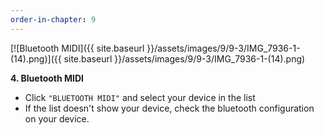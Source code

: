 ```yaml
---
order-in-chapter: 9
---
```


[![Bluetooth MIDI]({{ site.baseurl }}/assets/images/9/9-3/IMG_7936-1-(14).png)]({{
site.baseurl }}/assets/images/9/9-3/IMG_7936-1-(14).png)

**4. Bluetooth MIDI**

- Click `"BLUETOOTH MIDI"` and select your device in the list
- If the list doesn't show your device, check the bluetooth configuration on your device.
